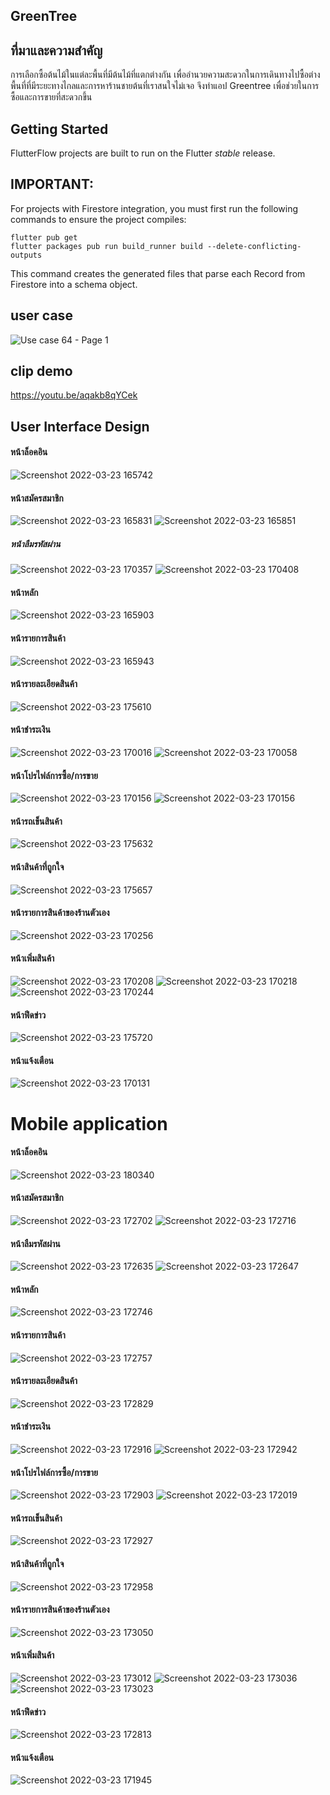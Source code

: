 ## GreenTree

## ที่มาและความสำคัญ
  การเลือกซื้อต้นไม้ในแต่ละพื้นที่มีต้นไม้ที่แตกต่างกัน  เพื่ออำนวยความสะดวกในการเดินทางไปซื้อต่างพื้นที่ที่มีระยะทางไกลและการหาร้านชายต้นที่เราสนใจไม่เจอ 
จึงทำแอป Greentree เพื่อช่วยในการซื้อและการขายที่สะดวกขึ้น 

## Getting Started

FlutterFlow projects are built to run on the Flutter _stable_ release.

## IMPORTANT:

For projects with Firestore integration, you must first run the following commands to ensure the project compiles:

```
flutter pub get
flutter packages pub run build_runner build --delete-conflicting-outputs
```

This command creates the generated files that parse each Record from Firestore into a schema object.

## user case
![Use case 64 - Page 1](https://user-images.githubusercontent.com/86649956/159671018-e11b38a4-ae2f-40cc-bfa0-ad7bd43a74bd.png)

## clip demo
https://youtu.be/aqakb8qYCek

## User Interface Design
#### หน้าล็อคอิน
![Screenshot 2022-03-23 165742](https://user-images.githubusercontent.com/86649956/159683313-56988ae3-b9a3-4f4f-9598-3fee293a8463.png)

#### หน้าสมัครสมาชิก 
![Screenshot 2022-03-23 165831](https://user-images.githubusercontent.com/86649956/159683360-51aeac4d-b702-481c-a60e-a5a59a085cb7.png)
![Screenshot 2022-03-23 165851](https://user-images.githubusercontent.com/86649956/159683371-9fc2a0e4-9c61-4a31-96c0-5d5bfde906e4.png)



##### หน้าลืมรหัสผ่าน
![Screenshot 2022-03-23 170357](https://user-images.githubusercontent.com/86649956/159683601-0b9beae7-7c29-48b7-af7c-910a366f1367.png)
![Screenshot 2022-03-23 170408](https://user-images.githubusercontent.com/86649956/159683606-f553ce57-8329-4e00-aba4-70f040b3dbdb.png)


#### หน้าหลัก
![Screenshot 2022-03-23 165903](https://user-images.githubusercontent.com/86649956/159683463-e2431ccc-dbca-4a9f-b92c-c188e4d213e9.png)

#### หน้ารายการสินค้า
![Screenshot 2022-03-23 165943](https://user-images.githubusercontent.com/86649956/159683471-1f0ae3a4-2d84-4e17-b361-3eebcd2528fb.png)

#### หน้ารายละเอียดสินค้า
![Screenshot 2022-03-23 175610](https://user-images.githubusercontent.com/86649956/159684664-7aa6882f-753b-48d0-90cf-907a21bacaf2.png)


#### หน้าชำระเงิน
![Screenshot 2022-03-23 170016](https://user-images.githubusercontent.com/86649956/159683540-1bdf7a46-7829-41ad-8cbf-9f84f053538e.png)
![Screenshot 2022-03-23 170058](https://user-images.githubusercontent.com/86649956/159683638-9c54874c-ebcb-4a4e-9c2f-4010f7ccbb58.png)

#### หน้าโปรไฟล์การซื้อ/การขาย
![Screenshot 2022-03-23 170156](https://user-images.githubusercontent.com/86649956/159683551-befceab3-3d12-49f0-aa26-21027ecc7925.png)
![Screenshot 2022-03-23 170156](https://user-images.githubusercontent.com/86649956/159683707-bf9db160-0116-4c30-bd81-0df4eb90cbf7.png)

#### หน้ารถเข็นสินค้า
![Screenshot 2022-03-23 175632](https://user-images.githubusercontent.com/86649956/159684727-395a5feb-bf6c-47fc-b162-9dacbbc14b2b.png)


#### หน้าสินค้าที่ถูกใจ
![Screenshot 2022-03-23 175657](https://user-images.githubusercontent.com/86649956/159684674-1efe1d56-2242-4e59-8751-be703477a43a.png)


#### หน้ารายการสินค้าของร้านตัวเอง
![Screenshot 2022-03-23 170256](https://user-images.githubusercontent.com/86649956/159683846-fb842c66-e232-4b62-8d02-8103d4531ce3.png)

#### หน้าเพิ่มสินค้า
![Screenshot 2022-03-23 170208](https://user-images.githubusercontent.com/86649956/159683863-d2e1e42b-e6f5-4cf2-ab43-a47c950bba08.png)
![Screenshot 2022-03-23 170218](https://user-images.githubusercontent.com/86649956/159683870-27e1887b-6891-4eab-870f-ec9f33c68d21.png)
![Screenshot 2022-03-23 170244](https://user-images.githubusercontent.com/86649956/159683875-7579735f-5035-4b24-94ad-a02f18c14c72.png)

#### หน้าฟีดข่าว
![Screenshot 2022-03-23 175720](https://user-images.githubusercontent.com/86649956/159684832-6d4d7b5a-6b0c-41aa-99d8-ffe6a2bc5992.png)

#### หน้าแจ้งเตือน
![Screenshot 2022-03-23 170131](https://user-images.githubusercontent.com/86649956/159683794-48a59941-2592-4b32-91fc-ca0814f6d93d.png)



# Mobile application
#### หน้าล็อคอิน
![Screenshot 2022-03-23 180340](https://user-images.githubusercontent.com/86649956/159685576-21812f53-251c-4987-8e15-d466c4572c1c.png)


#### หน้าสมัครสมาชิก 
![Screenshot 2022-03-23 172702](https://user-images.githubusercontent.com/86649956/159686291-4c94f724-ebf9-4d1a-9068-efb970a36d2e.png)
![Screenshot 2022-03-23 172716](https://user-images.githubusercontent.com/86649956/159686294-551f0f42-9207-4910-a9d4-da106ddcaed7.png)



#### หน้าลืมรหัสผ่าน
![Screenshot 2022-03-23 172635](https://user-images.githubusercontent.com/86649956/159686303-3870f729-0002-4d44-8bfb-548adf900894.png)
![Screenshot 2022-03-23 172647](https://user-images.githubusercontent.com/86649956/159686309-75a7847e-113e-4578-8bbc-b1b30069bec3.png)



#### หน้าหลัก
![Screenshot 2022-03-23 172746](https://user-images.githubusercontent.com/86649956/159686323-b5a40b8d-5c13-47ff-8f31-2a8db29effb6.png)


#### หน้ารายการสินค้า
![Screenshot 2022-03-23 172757](https://user-images.githubusercontent.com/86649956/159686331-8b912d4e-d416-4799-8a8d-aa868f23746f.png)


#### หน้ารายละเอียดสินค้า
![Screenshot 2022-03-23 172829](https://user-images.githubusercontent.com/86649956/159686342-e553d878-5739-48e6-96e8-981cd85e8c8f.png)



#### หน้าชำระเงิน
![Screenshot 2022-03-23 172916](https://user-images.githubusercontent.com/86649956/159686356-ba825392-323e-400d-a74e-55abc5356059.png)
![Screenshot 2022-03-23 172942](https://user-images.githubusercontent.com/86649956/159686362-bb95f385-5205-4b79-9b63-776f9e133626.png)


#### หน้าโปรไฟล์การซื้อ/การขาย
![Screenshot 2022-03-23 172903](https://user-images.githubusercontent.com/86649956/159686397-6ca6feb7-356c-4bd4-a084-923a5d1860b8.png)
![Screenshot 2022-03-23 172019](https://user-images.githubusercontent.com/86649956/159687247-9c1473e1-7431-4fe7-85f6-5ab13ea2375f.png)

#### หน้ารถเข็นสินค้า
![Screenshot 2022-03-23 172927](https://user-images.githubusercontent.com/86649956/159686437-063c3c83-d6ee-4700-89c8-4d24a8f3ee9c.png)


#### หน้าสินค้าที่ถูกใจ
![Screenshot 2022-03-23 172958](https://user-images.githubusercontent.com/86649956/159686506-0298714e-ade3-4043-8d9f-29e20e9e1786.png)



#### หน้ารายการสินค้าของร้านตัวเอง
![Screenshot 2022-03-23 173050](https://user-images.githubusercontent.com/86649956/159686570-84965753-c4bf-45c3-b8ba-12e79b420438.png)



#### หน้าเพิ่มสินค้า
![Screenshot 2022-03-23 173012](https://user-images.githubusercontent.com/86649956/159686520-63b7047a-901b-4dfc-ac21-9601824808fc.png)
![Screenshot 2022-03-23 173036](https://user-images.githubusercontent.com/86649956/159686546-f5dc346d-cc24-46f2-9f57-b983a50da2fb.png)
![Screenshot 2022-03-23 173023](https://user-images.githubusercontent.com/86649956/159686558-51c2d077-ccbe-43a1-890b-e851b5d9bafa.png)


#### หน้าฟีดข่าว
![Screenshot 2022-03-23 172813](https://user-images.githubusercontent.com/86649956/159686482-ee134711-400e-41e3-853f-14bb60981e02.png)


#### หน้าแจ้งเตือน
![Screenshot 2022-03-23 171945](https://user-images.githubusercontent.com/86649956/159686781-daa3a82e-ce67-48fd-9dd2-67df9ad7c33d.png)
